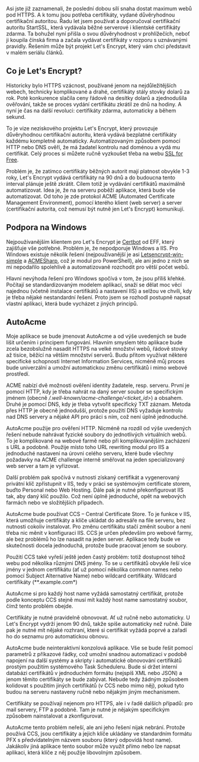 <!-- dcterms:identifier = aspnetcz#5453 -->
<!-- dcterms:title = Let's Encrypt na Windows: První seznámení -->
<!-- dcterms:abstract = Asi jste již zaznamenali, že poslední dobou sílí snaha dostat maximum webů pod HTTPS. A k tomu jsou potřeba certifikáty, vydané důvěryhodnou certifikační autoritou. Řadu let jsem používat a doporučoval certifikační autoritu StartSSL, která vydávala běžné serverové i klientské certifikáty zdarma. Ta bohužel nyní přišla o svou důvěryhodnost v prohlížečích, neboť ji koupila čínská firma a začala vydávat certifikáty v rozporu s uznávanými pravidly. Řešením může být projekt Let's Encrypt, který vám chci představit v malém seriálu článků. -->
<!-- np9:categoryId = 4 -->
<!-- x4w:category = Bezpečnost -->
<!-- np9:authorId = 1 -->
<!-- np9:authorEmail = michal.valasek@altairis.cz -->
<!-- dcterms:creator = Michal Altair Valášek -->
<!-- dcterms:created = 2017-01-15T00:26:55.28+01:00 -->
<!-- dcterms:dateAccepted = 2017-01-15T00:00:00+01:00 -->
<!-- x4w:pictureWidth = 150 -->
<!-- x4w:pictureHeight = 150 -->
<!-- x4w:pictureUrl = /perex-pictures/logo-letsencrypt.png -->

Asi jste již zaznamenali, že poslední dobou sílí snaha dostat maximum webů pod HTTPS. A k tomu jsou potřeba certifikáty, vydané důvěryhodnou certifikační autoritou. Řadu let jsem používat a doporučoval certifikační autoritu StartSSL, která vydávala běžné serverové i klientské certifikáty zdarma. Ta bohužel nyní přišla o svou důvěryhodnost v prohlížečích, neboť ji koupila čínská firma a začala vydávat certifikáty v rozporu s uznávanými pravidly. Řešením může být projekt Let's Encrypt, který vám chci představit v malém seriálu článků.

## Co je Let's Encrypt?

Historicky bylo HTTPS vzácnost, používané jenom na nejdůležitějších webech, technicky komplikované a drahé, certifikáty stály stovky dolarů za rok. Poté konkurence slačila ceny řádově na desítky dolarů a zjednodušila ověřování, takže se proces vydání certifikátu zkrátil ze dnů na hodiny. A nyní je čas na další revoluci: certifikáty zdarma, automaticky a během sekund.

To je vize neziskového projektu Let's Encrypt, který provozuje důvěryhodnou certifikační autoritu, která vydává bezplatné certifikáty každému kompletně automaticky. Automatizovaným způsobem pomocí HTTP nebo DNS ověří, že má žadatel kontrolu nad doménou a vydá mu certifikát. Celý proces si můžete ručně vyzkoušet třeba na webu [SSL for Free](https://www.sslforfree.com/).

Problém je, že zatímco certifikáty běžných autorit mají platnost obvykle 1-3 roky, Let's Encrypt vydává certifikáty na 90 dnů a do budoucna tento interval plánuje ještě zkrátit. Cílem totiž je vydávání certifikátů maximálně automatizovat. Idea je, že na serveru poběží aplikace, která bude vše automatizovat. Od toho je zde protokol ACME (Automated Certificate Management Environment), pomocí kterého klient (web server) a server (certifikační autorita, což nemusí být nutně jen Let's Encrypt) komunikují.

## Podpora na Windows

Nejpoužívanějším klientem pro Let's Encrypt je [Certbot](https://certbot.eff.org/) od EFF, který zajišťuje vše potřebné. Problém je, že nepodporuje Windows a IIS. Pro Windows existuje několik řešení (nejpoužívanější je asi [Letsencrypt-win-simple](https://github.com/Lone-Coder/letsencrypt-win-simple) a [ACMESharp](https://github.com/ebekker/ACMESharp), což je modul pro PowerShell), ale ani jedno z nich se mi nepodařilo spolehlivě a automatizovaně rozchodit pro větší počet webů.

Hlavní nevýhoda řešení pro Windows spočívá v tom, že jsou příliš křehké. Počítají se standardizovaným modelem aplikací, snaží se dělat moc věcí najednou (včetně instalace certifikátů a nastavení IIS) a selžou ve chvíli, kdy je třeba nějaké nestandardní řešení. Proto jsem se rozhodl postupně napsat vlastní aplikaci, která bude vycházet z jiných principů.

## AutoAcme

Moje aplikace se bude jmenovat AutoAcme a od výše uvedených se bude lišit určením i principem fungování. Hlavním smyslem této aplikace bude zcela bezobslužně nasadit HTTPS na velké množství webů, řádově stovky až tisíce, běžící na větším množství serverů. Budu přitom využívat některé specifické schopnosti Internet Information Services, nicméně můj proces bude univerzální a umožní automatickou změnu certifikátů i mimo webové prostředí.

ACME nabízí dvě možnosti ověření identity žadatele, resp. serveru. První je pomocí HTTP, kdy je třeba nahrát na daný server soubor se specifickým jménem (obecně */.well-known/acme-challenge/<ticket_id>*) a obsahem. Druhé je pomocí DNS, kdy je třeba vytvořit specifický TXT záznam. Metoda přes HTTP je obecně jednodušší, protože použití DNS vyžaduje kontrolu nad DNS servery a nějaké API pro práci s ním, což není úplně jednoduché.

AutoAcme použije pro ověření HTTP. Nicméně na rozdíl od výše uvedených řešení nebude nahrávat fyzické soubory do jednotlivých virtuálních webů. To je komplikované na webové farmě nebo při komplikovanějším zacházení s URL a podobně. Použije místo toho URL rewriting modul pro IIS a jednoduché nastavení na úrovni celého serveru, které bude všechny požadavky na ACME challenge interně směřovat na jeden specializovaný web server a tam je vyřizovat.

Další problém pak spočívá v nutnosti získaný certifikát a vygenerovaný privátní klíč zpřístupnit v IIS, tedy v práci se systémovým certificate storem, buďto Personal nebo Web Hosting. Dále pak je nutné překonfigurovat IIS tak, aby daný klíč použilo. Což není úplně jednoduché, opět na webových farmách nebo ve složitějších případech.

AutoAcme bude používat CCS – Central Certificate Store. To je funkce v IIS, která umožňuje certifikáty a klíče ukládat do adresáře na file serveru, bez nutnosti cokoliv instalovat. Pro změnu certifikátu stačí změnit soubor a není třeba nic měnit v konfiguraci IIS. CCS je určen především pro webové farmy, ale bez problémů ho lze nasadit na jeden server. Aplikace tedy bude ve skutečnosti docela jednoduchá, protože bude pracovat jenom se soubory.

Použití CCS také vyřeší ještě jeden častý problém: totiž dostupnost téhož webu pod několika různými DNS jmény. To se u certifikátů obvykle řeší více jmény v jednom certifikátu (ať už pomocí několika common names nebo pomocí Subject Alternative Name) nebo wildcard certifikáty. Wildcard certifikáty (**.example.com*)

AutoAcme si pro každý host name vyžádá samostatný certifikát, protože podle konceptu CCS stejně musí mít každý host name samostatný soubor, čímž tento problém obejde.

Certifikáty je nutné pravidelně obnovovat. Ať už ručně nebo automaticky. U Let's Encrypt vydrží jenom 90 dnů, takže spíše automaticky než ručně. Dále pak je nutné mít nějaké rozhraní, které si certifikát vyžádá poprvé a zařadí ho do seznamu pro automatickou obnovu.

AutoAcme bude neinteraktivní konzolová aplikace. Vše se bude řešit pomocí parametrů z příkazové řádky, což umožní snadnou automatizaci v podobě napojení na další systémy a skripty i automatické obnovování certifikátů prostým použitím systémového Task Scheduleru. Bude si držet interní databázi certifikátů v jednoduchém formátu (nejspíš XML nebo JSON) a jenom těmito certifikáty se bude zabývat. Nebude tedy žádným způsobem kolidovat s použitím jiných certifikátů (v CCS nebo mimo něj), pokud tyto budou na serveru nastaveny ručně nebo nějakým jiným mechanismem.

Certifikáty se používají nejenom pro HTTPS, ale i v řadě dalších případů: pro mail servery, FTP a podobně. Tam je nutné je nějakým specifickým způsobem nainstalovat a zkonfigurovat.

AutoAcme tento problém neřeší, ale ani jeho řešení nijak nebrání. Protože používá CCS, jsou certifikáty a jejich klíče ukládány ve standardním formátu PFX s předvídatelným názvem souboru (který odpovídá host name). Jakákoliv jiná aplikace tento soubor může využít přímo nebo lze napsat aplikaci, která klíče z něj použije libovolným způsobem.